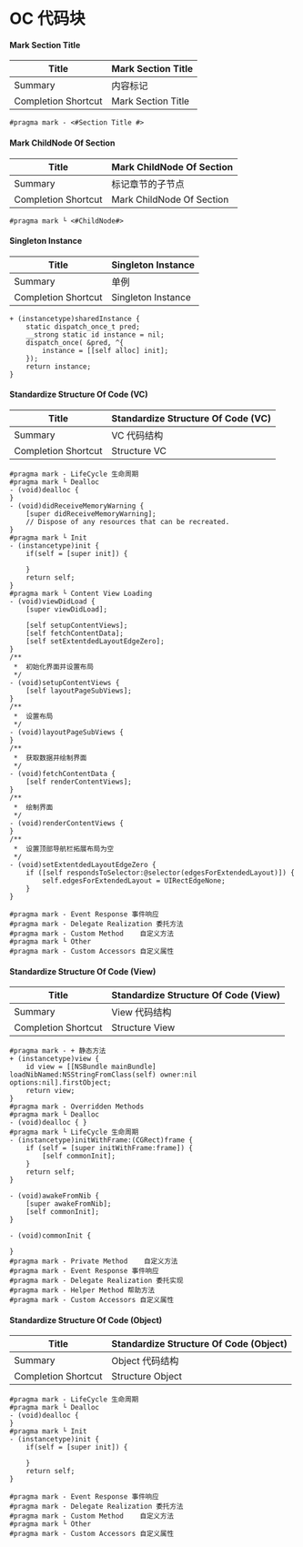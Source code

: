 # OC 代码块

#### Mark Section Title

| Title | Mark Section Title |
| --- | --- |
| Summary | 内容标记 |
| Completion Shortcut | Mark Section Title |

```
#pragma mark - <#Section Title #>
```

#### Mark ChildNode Of Section

| Title | Mark ChildNode Of Section |
| --- | --- |
| Summary | 标记章节的子节点 |
| Completion Shortcut | Mark ChildNode Of Section |

```
#pragma mark └ <#ChildNode#>
```

#### Singleton Instance

| Title | Singleton Instance |
| --- | --- |
| Summary | 单例 |
| Completion Shortcut | Singleton Instance |

```
+ (instancetype)sharedInstance {
    static dispatch_once_t pred;
    __strong static id instance = nil;
    dispatch_once( &pred, ^{
        instance = [[self alloc] init];
    });
    return instance;
}
```

#### Standardize Structure Of Code (VC)

| Title | Standardize Structure Of Code (VC) |
| --- | --- |
| Summary | VC 代码结构 |
| Completion Shortcut | Structure VC |

```
#pragma mark - LifeCycle 生命周期
#pragma mark └ Dealloc
- (void)dealloc {
}
- (void)didReceiveMemoryWarning {
    [super didReceiveMemoryWarning];
    // Dispose of any resources that can be recreated.
}
#pragma mark └ Init
- (instancetype)init {
    if(self = [super init]) {
        
    }
    return self;
}
#pragma mark └ Content View Loading
- (void)viewDidLoad {
    [super viewDidLoad];
    
    [self setupContentViews];
    [self fetchContentData];
    [self setExtentdedLayoutEdgeZero];
}
/**
 *  初始化界面并设置布局
 */
- (void)setupContentViews {
    [self layoutPageSubViews];
}
/**
 *  设置布局
 */
- (void)layoutPageSubViews {
}
/**
 *  获取数据并绘制界面
 */
- (void)fetchContentData {
    [self renderContentViews];
}
/**
 *  绘制界面
 */
- (void)renderContentViews {
}
/**
 *  设置顶部导航栏拓展布局为空
 */
- (void)setExtentdedLayoutEdgeZero {
    if ([self respondsToSelector:@selector(edgesForExtendedLayout)]) {
        self.edgesForExtendedLayout = UIRectEdgeNone;
    }
}

#pragma mark - Event Response 事件响应
#pragma mark - Delegate Realization 委托方法
#pragma mark - Custom Method    自定义方法
#pragma mark └ Other
#pragma mark - Custom Accessors 自定义属性
```

#### Standardize Structure Of Code (View)

| Title | Standardize Structure Of Code (View) |
| --- | --- |
| Summary | View 代码结构 |
| Completion Shortcut | Structure View |

```
#pragma mark - + 静态方法
+ (instancetype)view {
    id view = [[NSBundle mainBundle] loadNibNamed:NSStringFromClass(self) owner:nil options:nil].firstObject;
    return view;
}
#pragma mark - Overridden Methods
#pragma mark └ Dealloc
- (void)dealloc { }
#pragma mark └ LifeCycle 生命周期
- (instancetype)initWithFrame:(CGRect)frame {
    if (self = [super initWithFrame:frame]) {
        [self commonInit];
    }
    return self;
}

- (void)awakeFromNib {
    [super awakeFromNib];
    [self commonInit];
}

- (void)commonInit {
    
}
#pragma mark - Private Method    自定义方法
#pragma mark - Event Response 事件响应
#pragma mark - Delegate Realization 委托实现
#pragma mark - Helper Method 帮助方法
#pragma mark - Custom Accessors 自定义属性
```

#### Standardize Structure Of Code (Object)

| Title | Standardize Structure Of Code (Object) |
| --- | --- |
| Summary | Object 代码结构 |
| Completion Shortcut | Structure Object |


```
#pragma mark - LifeCycle 生命周期
#pragma mark └ Dealloc
- (void)dealloc {
}
#pragma mark └ Init
- (instancetype)init {
    if(self = [super init]) {
        
    }
    return self;
}

#pragma mark - Event Response 事件响应
#pragma mark - Delegate Realization 委托方法
#pragma mark - Custom Method    自定义方法
#pragma mark └ Other
#pragma mark - Custom Accessors 自定义属性
```

